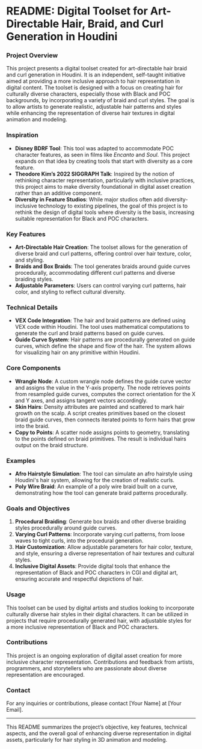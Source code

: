 # README: Digital Toolset for Art-Directable Hair, Braid, and Curl Generation in Houdini

### **Project Overview**
This project presents a digital toolset created for art-directable hair braid and curl generation in Houdini. It is an independent, self-taught initiative aimed at providing a more inclusive approach to hair representation in digital content. The toolset is designed with a focus on creating hair for culturally diverse characters, especially those with Black and POC backgrounds, by incorporating a variety of braid and curl styles. The goal is to allow artists to generate realistic, adjustable hair patterns and styles while enhancing the representation of diverse hair textures in digital animation and modeling.

### **Inspiration**
- **Disney BDRF Tool**: This tool was adapted to accommodate POC character features, as seen in films like *Encanto* and *Soul*. This project expands on that idea by creating tools that start with diversity as a core feature.
- **Theodore Kim’s 2022 SIGGRAPH Talk**: Inspired by the notion of rethinking character representation, particularly with inclusive practices, this project aims to make diversity foundational in digital asset creation rather than an additive component.
- **Diversity in Feature Studios**: While major studios often add diversity-inclusive technology to existing pipelines, the goal of this project is to rethink the design of digital tools where diversity is the basis, increasing suitable representation for Black and POC characters.

### **Key Features**
- **Art-Directable Hair Creation**: The toolset allows for the generation of diverse braid and curl patterns, offering control over hair texture, color, and styling.
- **Braids and Box Braids**: The tool generates braids around guide curves procedurally, accommodating different curl patterns and diverse braiding styles.
- **Adjustable Parameters**: Users can control varying curl patterns, hair color, and styling to reflect cultural diversity.
  
### **Technical Details**
- **VEX Code Integration**: The hair and braid patterns are defined using VEX code within Houdini. The tool uses mathematical computations to generate the curl and braid patterns based on guide curves.
- **Guide Curve System**: Hair patterns are procedurally generated on guide curves, which define the shape and flow of the hair. The system allows for visualizing hair on any primitive within Houdini.
  
### **Core Components**
- **Wrangle Node**: A custom wrangle node defines the guide curve vector and assigns the value in the Y-axis property. The node retrieves points from resampled guide curves, computes the correct orientation for the X and Y axes, and assigns tangent vectors accordingly.
- **Skin Hairs**: Density attributes are painted and scattered to mark hair growth on the scalp. A script creates primitives based on the closest braid guide curves, then connects iterated points to form hairs that grow into the braid.
- **Copy to Points**: A scatter node assigns points to geometry, translating to the points defined on braid primitives. The result is individual hairs output on the braid structure.

### **Examples**
- **Afro Hairstyle Simulation**: The tool can simulate an afro hairstyle using Houdini's hair system, allowing for the creation of realistic curls.
- **Poly Wire Braid**: An example of a poly wire braid built on a curve, demonstrating how the tool can generate braid patterns procedurally.

### **Goals and Objectives**
1. **Procedural Braiding**: Generate box braids and other diverse braiding styles procedurally around guide curves.
2. **Varying Curl Patterns**: Incorporate varying curl patterns, from loose waves to tight curls, into the procedural generation.
3. **Hair Customization**: Allow adjustable parameters for hair color, texture, and style, ensuring a diverse representation of hair textures and cultural styles.
4. **Inclusive Digital Assets**: Provide digital tools that enhance the representation of Black and POC characters in CGI and digital art, ensuring accurate and respectful depictions of hair.

### **Usage**
This toolset can be used by digital artists and studios looking to incorporate culturally diverse hair styles in their digital characters. It can be utilized in projects that require procedurally generated hair, with adjustable styles for a more inclusive representation of Black and POC characters.

### **Contributions**
This project is an ongoing exploration of digital asset creation for more inclusive character representation. Contributions and feedback from artists, programmers, and storytellers who are passionate about diverse representation are encouraged.

### **Contact**
For any inquiries or contributions, please contact [Your Name] at [Your Email].

---

This README summarizes the project’s objective, key features, technical aspects, and the overall goal of enhancing diverse representation in digital assets, particularly for hair styling in 3D animation and modeling.
